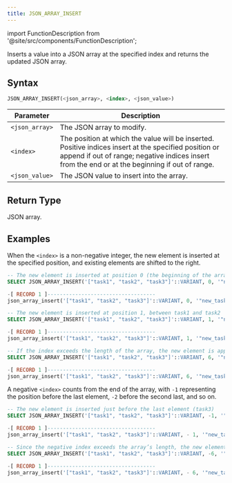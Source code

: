 ```yaml
---
title: JSON_ARRAY_INSERT
---
```

import FunctionDescription from '@site/src/components/FunctionDescription';

<FunctionDescription description="Introduced or updated: v1.2.644"/>

Inserts a value into a JSON array at the specified index and returns the updated JSON array.

## Syntax

```sql
JSON_ARRAY_INSERT(<json_array>, <index>, <json_value>)
```

| Parameter      | Description                                                                                                                                                                                              |
|----------------|----------------------------------------------------------------------------------------------------------------------------------------------------------------------------------------------------------|
| `<json_array>` | The JSON array to modify.                                                                                                                                                                                |
| `<index>`      | The position at which the value will be inserted. Positive indices insert at the specified position or append if out of range; negative indices insert from the end or at the beginning if out of range. |
| `<json_value>` | The JSON value to insert into the array.                                                                                                                                                                 |

## Return Type

JSON array.

## Examples

When the `<index>` is a non-negative integer, the new element is inserted at the specified position, and existing elements are shifted to the right.

```sql
-- The new element is inserted at position 0 (the beginning of the array), shifting all original elements to the right
SELECT JSON_ARRAY_INSERT('["task1", "task2", "task3"]'::VARIANT, 0, '"new_task"'::VARIANT);

-[ RECORD 1 ]-----------------------------------
json_array_insert('["task1", "task2", "task3"]'::VARIANT, 0, '"new_task"'::VARIANT): ["new_task","task1","task2","task3"]

-- The new element is inserted at position 1, between task1 and task2
SELECT JSON_ARRAY_INSERT('["task1", "task2", "task3"]'::VARIANT, 1, '"new_task"'::VARIANT);

-[ RECORD 1 ]-----------------------------------
json_array_insert('["task1", "task2", "task3"]'::VARIANT, 1, '"new_task"'::VARIANT): ["task1","new_task","task2","task3"]

-- If the index exceeds the length of the array, the new element is appended at the end of the array
SELECT JSON_ARRAY_INSERT('["task1", "task2", "task3"]'::VARIANT, 6, '"new_task"'::VARIANT);

-[ RECORD 1 ]-----------------------------------
json_array_insert('["task1", "task2", "task3"]'::VARIANT, 6, '"new_task"'::VARIANT): ["task1","task2","task3","new_task"]
```

A negative `<index>` counts from the end of the array, with `-1` representing the position before the last element, `-2` before the second last, and so on.

```sql
-- The new element is inserted just before the last element (task3)
SELECT JSON_ARRAY_INSERT('["task1", "task2", "task3"]'::VARIANT, -1, '"new_task"'::VARIANT);

-[ RECORD 1 ]-----------------------------------
json_array_insert('["task1", "task2", "task3"]'::VARIANT, - 1, '"new_task"'::VARIANT): ["task1","task2","new_task","task3"]

-- Since the negative index exceeds the array’s length, the new element is inserted at the beginning
SELECT JSON_ARRAY_INSERT('["task1", "task2", "task3"]'::VARIANT, -6, '"new_task"'::VARIANT);

-[ RECORD 1 ]-----------------------------------
json_array_insert('["task1", "task2", "task3"]'::VARIANT, - 6, '"new_task"'::VARIANT): ["new_task","task1","task2","task3"]
```